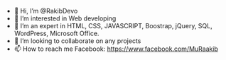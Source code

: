- 👋 Hi, I’m @RakibDevo
- 👀 I’m interested in Web developing
- 🌱 I’m an expert in HTML, CSS, JAVASCRIPT, Boostrap, jQuery, SQL, WordPress, Microsoft Office.
- 💞️ I’m looking to collaborate on any projects 
- 📫 How to reach me Facebook: https://www.facebook.com/MuRaakib 

<!---
RakibDevo/RakibDevo is a ✨ special ✨ repository because its `README.md` (this file) appears on your GitHub profile.
You can click the Preview link to take a look at your changes.
--->
